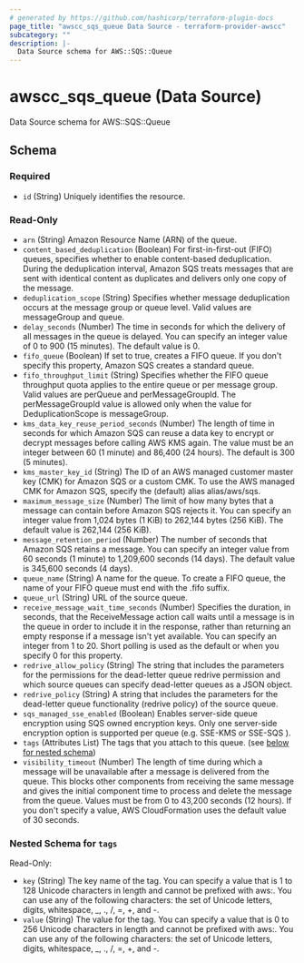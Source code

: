 ```yaml
---
# generated by https://github.com/hashicorp/terraform-plugin-docs
page_title: "awscc_sqs_queue Data Source - terraform-provider-awscc"
subcategory: ""
description: |-
  Data Source schema for AWS::SQS::Queue
---
```


# awscc_sqs_queue (Data Source)

Data Source schema for AWS::SQS::Queue



<!-- schema generated by tfplugindocs -->
## Schema

### Required

- `id` (String) Uniquely identifies the resource.

### Read-Only

- `arn` (String) Amazon Resource Name (ARN) of the queue.
- `content_based_deduplication` (Boolean) For first-in-first-out (FIFO) queues, specifies whether to enable content-based deduplication. During the deduplication interval, Amazon SQS treats messages that are sent with identical content as duplicates and delivers only one copy of the message.
- `deduplication_scope` (String) Specifies whether message deduplication occurs at the message group or queue level. Valid values are messageGroup and queue.
- `delay_seconds` (Number) The time in seconds for which the delivery of all messages in the queue is delayed. You can specify an integer value of 0 to 900 (15 minutes). The default value is 0.
- `fifo_queue` (Boolean) If set to true, creates a FIFO queue. If you don't specify this property, Amazon SQS creates a standard queue.
- `fifo_throughput_limit` (String) Specifies whether the FIFO queue throughput quota applies to the entire queue or per message group. Valid values are perQueue and perMessageGroupId. The perMessageGroupId value is allowed only when the value for DeduplicationScope is messageGroup.
- `kms_data_key_reuse_period_seconds` (Number) The length of time in seconds for which Amazon SQS can reuse a data key to encrypt or decrypt messages before calling AWS KMS again. The value must be an integer between 60 (1 minute) and 86,400 (24 hours). The default is 300 (5 minutes).
- `kms_master_key_id` (String) The ID of an AWS managed customer master key (CMK) for Amazon SQS or a custom CMK. To use the AWS managed CMK for Amazon SQS, specify the (default) alias alias/aws/sqs.
- `maximum_message_size` (Number) The limit of how many bytes that a message can contain before Amazon SQS rejects it. You can specify an integer value from 1,024 bytes (1 KiB) to 262,144 bytes (256 KiB). The default value is 262,144 (256 KiB).
- `message_retention_period` (Number) The number of seconds that Amazon SQS retains a message. You can specify an integer value from 60 seconds (1 minute) to 1,209,600 seconds (14 days). The default value is 345,600 seconds (4 days).
- `queue_name` (String) A name for the queue. To create a FIFO queue, the name of your FIFO queue must end with the .fifo suffix.
- `queue_url` (String) URL of the source queue.
- `receive_message_wait_time_seconds` (Number) Specifies the duration, in seconds, that the ReceiveMessage action call waits until a message is in the queue in order to include it in the response, rather than returning an empty response if a message isn't yet available. You can specify an integer from 1 to 20. Short polling is used as the default or when you specify 0 for this property.
- `redrive_allow_policy` (String) The string that includes the parameters for the permissions for the dead-letter queue redrive permission and which source queues can specify dead-letter queues as a JSON object.
- `redrive_policy` (String) A string that includes the parameters for the dead-letter queue functionality (redrive policy) of the source queue.
- `sqs_managed_sse_enabled` (Boolean) Enables server-side queue encryption using SQS owned encryption keys. Only one server-side encryption option is supported per queue (e.g. SSE-KMS or SSE-SQS ).
- `tags` (Attributes List) The tags that you attach to this queue. (see [below for nested schema](#nestedatt--tags))
- `visibility_timeout` (Number) The length of time during which a message will be unavailable after a message is delivered from the queue. This blocks other components from receiving the same message and gives the initial component time to process and delete the message from the queue. Values must be from 0 to 43,200 seconds (12 hours). If you don't specify a value, AWS CloudFormation uses the default value of 30 seconds.

<a id="nestedatt--tags"></a>
### Nested Schema for `tags`

Read-Only:

- `key` (String) The key name of the tag. You can specify a value that is 1 to 128 Unicode characters in length and cannot be prefixed with aws:. You can use any of the following characters: the set of Unicode letters, digits, whitespace, _, ., /, =, +, and -.
- `value` (String) The value for the tag. You can specify a value that is 0 to 256 Unicode characters in length and cannot be prefixed with aws:. You can use any of the following characters: the set of Unicode letters, digits, whitespace, _, ., /, =, +, and -.
